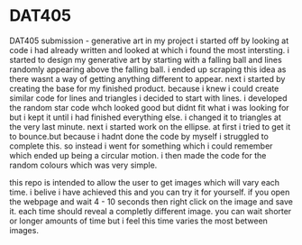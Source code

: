 # DAT405
DAT405 submission - generative art
in my project i started off by looking at code i had already written and looked at which i found the most intersting.
i started to design my generative art by starting with a falling ball and lines randomly appearing above the falling ball. i ended up scraping this idea as there wasnt a way of getting anything different to appear.
next i started by creating the base for my finished product. because i knew i could create similar code for lines and triangles i decided to start with lines. i developed the random star code whch looked good but didnt fit what i was looking for but i kept it until i had finished everything else. i changed it to triangles at the very last minute. next i started work on the ellipse. at first i tried to get it to bounce.but because i hadnt done the code by myself i struggled to complete this. so instead i went for something which i could remember which ended up being a circular motion. i then made the code for the random colours which was very simple.

this repo is intended to allow the user to get images which will vary each time. i belive i have achieved this and you can try it for yourself. if you open the webpage and wait 4 - 10 seconds then right click on the image and save it. each time should reveal a completly different image. you can wait shorter or longer amounts of time but i feel this time varies the most between images.

